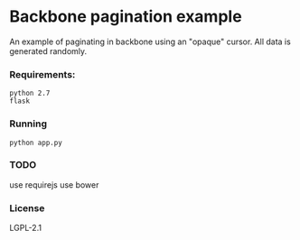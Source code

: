 # Backbone pagination example

An example of paginating in backbone using an "opaque" cursor.
All data is generated randomly.

### Requirements:

```
python 2.7
flask
```

### Running
```
python app.py
```

### TODO

use requirejs
use bower

### License

LGPL-2.1
